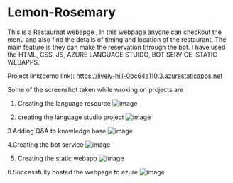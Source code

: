# Lemon-Rosemary

This is a Restaurnat webapge , In this webpage anyone can checkout the menu and also find the details of timing and location of the restaurant. 
The main feature is they can make the reservation through the bot.
I have used the HTML, CSS, JS, AZURE LANGUAGE STUIDO, BOT SERVICE, STATIC WEBAPPS.

Project link(demo link): https://lively-hill-0bc64a110.3.azurestaticapps.net

Some of the screenshot taken while wroking on projects are 

1. Creating the language resource 
![image](https://github.com/Dhanushyadav23/Lemon-Rosemary/assets/110958049/6b8ee10d-23ff-4e37-a459-46d16935700c)

2. creating the language studio project
![image](https://github.com/Dhanushyadav23/Lemon-Rosemary/assets/110958049/d3247e31-7897-4511-94d3-4b8577bbb85a)

3.Adding Q&A to knowledge base
![image](https://github.com/Dhanushyadav23/Lemon-Rosemary/assets/110958049/ec7efe60-08d1-4ce6-8c52-90c062cbd871)

4.Creating the bot service
![image](https://github.com/Dhanushyadav23/Lemon-Rosemary/assets/110958049/675107a8-2a0b-466f-bd9f-b73b0809298a)

5. Creating the static webapp
![image](https://github.com/Dhanushyadav23/Lemon-Rosemary/assets/110958049/c80b6605-26a4-419a-b2e0-b2b0b06e07df)

6.Successfully hosted the webpage to azure
![image](https://github.com/Dhanushyadav23/Lemon-Rosemary/assets/110958049/b9767cf1-b324-4d8f-be33-716519bdb82b)


